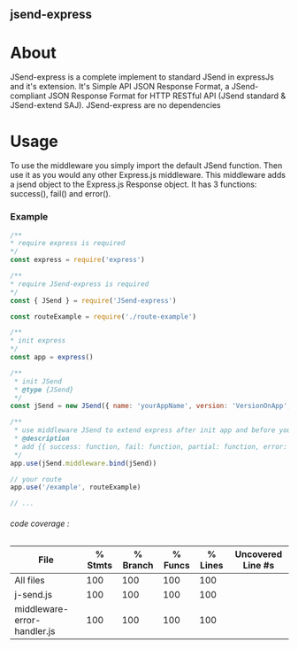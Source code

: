 ## jsend-express

# About

JSend-express is a complete implement to standard JSend in expressJs and it's extension. It's Simple API JSON Response Format, a JSend-compliant JSON Response Format for HTTP RESTful API (JSend standard & JSend-extend SAJ).
JSend-express are no dependencies

# Usage

To use the middleware you simply import the default JSend function. Then use it as you would any other Express.js middleware. This middleware adds a jsend object to the Express.js Response object. It has 3 functions: success(), fail() and error(). 

### Example
```js
/**
* require express is required
*/
const express = require('express')

/**
* require JSend-express is required
*/
const { JSend } = require('JSend-express')

const routeExample = require('./route-example')

/**
* init express
*/
const app = express()

/**
 * init JSend
 * @type {JSend}
 */
const jSend = new JSend({ name: 'yourAppName', version: 'VersionOnApp', release: 'YourReleaseOrYourLastCommit' })

/**
 * use middleware JSend to extend express after init app and before your route
 * @description
 * add {{ success: function, fail: function, partial: function, error: function}} in response of express   
 */
app.use(jSend.middleware.bind(jSend))

// your route
app.use('/example', routeExample)

// ...

```


###### code coverage :

File                         |  % Stmts | % Branch |  % Funcs |  % Lines | Uncovered Line #s |
-----------------------------|----------|----------|----------|----------|-------------------|
All files                    |      100 |      100 |      100 |      100 |                   |
 j-send.js                   |      100 |      100 |      100 |      100 |                   |
 middleware-error-handler.js |      100 |      100 |      100 |      100 |                   |

